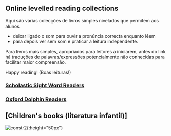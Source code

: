 ## Online levelled reading collections
<!--Here are several collections of online levelled 'readers' which permit students to  
*leave the sound on and hear the correct pronunciation as they read, 
*then watch without sound to practice reading independently./-->  
Aqui são várias colecções de livros simples nivelados que permitem aos alunos  
- deixar ligado o som para ouvir a pronúncia correcta enquanto lêem  
- para depois ver sem som e praticar a leitura independente.  

<!--Before the link, translations of potentially unknown words/expressions are provided to facilitate better comprehension.-->
Para livros mais simples, apropriados para leitores a iniciarem, antes do link há traduções de palavras/expressões potencialmente não conhecidas para facilitar maior compreensão.  

Happy reading! (Boas leituras!)  

### [Scholastic Sight Word Readers](https://1blockatatime.github.io/English/schol_swr)  

### [Oxford Dolphin Readers](https://1blockatatime.github.io/English/oxf_dolph)  


## [Children's books (literatura infantil)]

![constr2](https://1blockatatime.github.io/English/images2/constr2.png){:height="50px"}  
